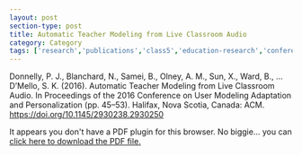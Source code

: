 ```yaml
---
layout: post
section-type: post
title: Automatic Teacher Modeling from Live Classroom Audio
category: Category
tags: ['research','publications','class5','education-research','conference-regular','discourse','nlp']
---
```

Donnelly, P. J., Blanchard, N., Samei, B., Olney, A. M., Sun, X., Ward, B., … D’Mello, S. K. (2016). Automatic Teacher Modeling from Live Classroom Audio. In Proceedings of the 2016 Conference on User Modeling Adaptation and Personalization (pp. 45–53). Halifax, Nova Scotia, Canada: ACM. https://doi.org/10.1145/2930238.2930250


<object data="https://blogs.memphis.edu/aolney/files/2019/10/p45-donnelly.pdf" type="application/pdf" width="100%" height="600px">
 
  <p>It appears you don't have a PDF plugin for this browser.
  No biggie... you can <a href="https://blogs.memphis.edu/aolney/files/2019/10/p45-donnelly.pdf">click here to
  download the PDF file.</a></p>
  
</object>
